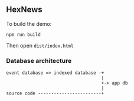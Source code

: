 ## HexNews

To build the demo:
```
npm run build
```

Then open `dist/index.html`

### Database architecture

```
event database => indexed database -+
                                    |
                                    +-> app db
                                    |
source code ------------------------+
```
